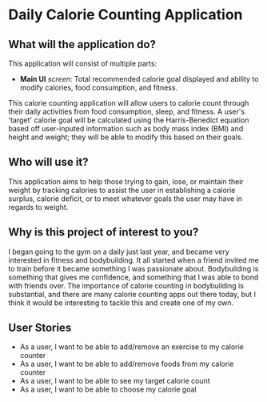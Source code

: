 # Daily Calorie Counting Application

## What will the application do?

This application will consist of multiple parts:
- **Main UI** *screen*: Total recommended calorie goal displayed and ability to modify calories, food consumption, 
and fitness.

This calorie counting application will allow users to calorie count through their daily activities from food consumption,
sleep, and fitness. A user's 'target' calorie goal will be calculated using the Harris-Benedict equation based off
user-inputed information such as body mass index (BMI) and height and weight; they will be able to modify this based on
their goals.


## Who will use it?

This application aims to help those trying to gain, lose, or maintain their weight by tracking calories to assist the user
in establishing a calorie surplus, calorie deficit, or to meet whatever goals the user may have in regards to weight.



## Why is this project of interest to you?

I began going to the gym on a daily just last year, and became very interested in fitness and bodybuilding. It
all started when a friend invited me to train before it became something I was passionate about. Bodybuilding is 
something that gives me confidence, and something that I was able to bond with friends over. The importance of
calorie counting in bodybuilding is substantial, and there are many calorie counting apps out there today, but
I think it would be interesting to tackle this and create one of my own.

## User Stories

- As a user, I want to be able to add/remove an exercise to my calorie counter
- As a user, I want to be able to add/remove foods from my calorie counter
- As a user, I want to be able to see my target calorie count
- As a user, I want to be able to choose my calorie goal

